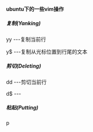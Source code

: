 #### ubuntu下的一些vim操作

##### 复制(Yanking)

yy ---复制当前行

y$ ---复制从光标位置到行尾的文本

##### 剪切(Deleting)

dd ---剪切当前行

d$ ---

##### 粘贴(Putting)

p

